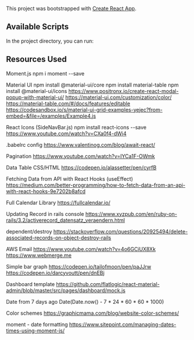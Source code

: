 This project was bootstrapped with [Create React App](https://github.com/facebook/create-react-app).

## Available Scripts

In the project directory, you can run:

## Resources Used

Moment.js
npm i moment --save

Material UI
npm install @material-ui/core
npm install material-table
npm install @material-ui/icons
https://www.positronx.io/create-react-modal-popup-with-material-ui/
https://material-ui.com/customization/color/
https://material-table.com/#/docs/features/editable
https://codesandbox.io/s/material-ui-grid-examples-yejec?from-embed=&file=/examples/Example4.js

React Icons (SideNavBar.js)
npm install react-icons --save
https://www.youtube.com/watch?v=CXa0f4-dWi4

.babelrc config
https://www.valentinog.com/blog/await-react/

Pagination
https://www.youtube.com/watch?v=IYCa1F-OWmk

Data Table CSS/HTML
https://codepen.io/alassetter/pen/cyrfB

Fetching Data from API with React Hooks (useEffect)
https://medium.com/better-programming/how-to-fetch-data-from-an-api-with-react-hooks-9e7202b8afcd

Full Calendar Library
https://fullcalendar.io/

Updating Record in rails console
https://www.xyzpub.com/en/ruby-on-rails/3.2/activerecord_datensatz_veraendern.html

dependent/destroy
https://stackoverflow.com/questions/20925494/delete-associated-records-on-object-destroy-rails

AWS Email
https://www.youtube.com/watch?v=4o6GCiUX8Xk
https://www.webmerge.me

Simple bar graph
https://codepen.io/tailofmoon/pen/paJJrw
https://codepen.io/darcyvoutt/pen/dnEBj

Dashboard template
https://github.com/flatlogic/react-material-admin/blob/master/src/pages/dashboard/mock.js

Date from 7 days ago
Date(Date.now() - 7 * 24 * 60 * 60 * 1000)

Color schemes
https://graphicmama.com/blog/website-color-schemes/

moment - date formatting
https://www.sitepoint.com/managing-dates-times-using-moment-js/